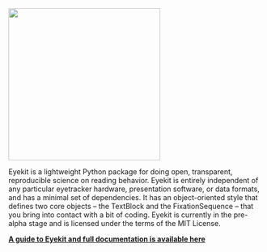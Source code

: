<img src='https://jwcarr.github.io/eyekit/images/logo.png' width='300'>

Eyekit is a lightweight Python package for doing open, transparent, reproducible science on reading behavior. Eyekit is entirely independent of any particular eyetracker hardware, presentation software, or data formats, and has a minimal set of dependencies. It has an object-oriented style that defines two core objects – the TextBlock and the FixationSequence – that you bring into contact with a bit of coding. Eyekit is currently in the pre-alpha stage and is licensed under the terms of the MIT License.

**[A guide to Eyekit and full documentation is available here](https://jwcarr.github.io/eyekit/)**
